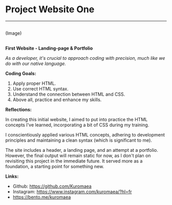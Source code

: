 # Project Website One

---

## 
(Image)
## 

**First Website - Landing-page & Portfolio**

*As a developer, it's crucial to approach coding with precision, much like we do with our native language.*

**Coding Goals:**

1. Apply proper HTML.
2. Use correct HTML syntax.
3. Understand the connection between HTML and CSS.
4. Above all, practice and enhance my skills.

**Reflections:**

In creating this initial website, I aimed to put into practice the HTML concepts I've learned, incorporating a bit of CSS during my training.

I conscientiously applied various HTML concepts, adhering to development principles and maintaining a clean syntax (which is significant to me).

The site includes a header, a landing page, and an attempt at a portfolio. However, the final output will remain static for now, as I don't plan on revisiting this project in the immediate future. It served more as a foundation, a starting point for something new.

**Links:**
  - Github: https://github.com/Kuromaea
  - Instagram: https://www.instagram.com/kuromaea/?hl=fr
  - https://bento.me/kuromaea


